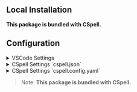 
## Local Installation

**This package is bundled with CSpell.**


## Configuration

<details>
<summary>VSCode Settings</summary>

Add the following to your VSCode settings:

**`.vscode/settings.json`**

```jsonc
{
  "cSpell.dictionaries": [
    "software-term-suggestions",
    "softwareTerms",
    "software-tools",
    "networking-terms",
    "web-services",
    "computing-acronyms",
    "coding-compound-terms"
  ]
}
```

</details>

<details>
<summary>CSpell Settings `cspell.json`</summary>

**`cspell.json`**

```jsonc
{
  "dictionaries": [
    "software-term-suggestions",
    "softwareTerms",
    "software-tools",
    "networking-terms",
    "web-services",
    "computing-acronyms",
    "coding-compound-terms"
  ]
}
```

</details>

<details>
<summary>CSpell Settings `cspell.config.yaml`</summary>

**`cspell.config.yaml`**

```yaml
dictionaries:
  - software-term-suggestions
  - softwareTerms
  - software-tools
  - networking-terms
  - web-services
  - computing-acronyms
  - coding-compound-terms
```

</details>



> Note: **This package is bundled with CSpell.**


